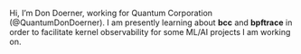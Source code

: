 Hi, I’m Don Doerner, working for Quantum Corporation (@QuantumDonDoerner).  I am presently learning about __bcc__ and __bpftrace__ in order to facilitate kernel observability for some ML/AI projects I am working on.

